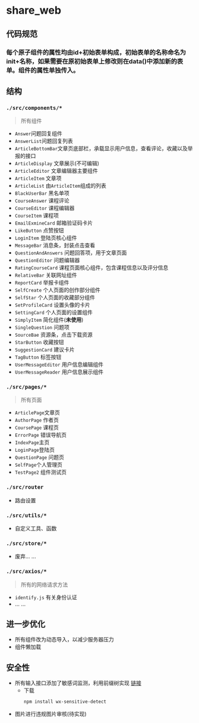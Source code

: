 # share_web
## 代码规范
### 每个原子组件的属性均由id+初始表单构成，初始表单的名称命名为init+名称，如果需要在原初始表单上修改则在data()中添加新的表单。组件的属性单独传入。
## 结构
### `./src/components/*`
> 所有组件  
- `Answer`问题回复组件
- `AnswerList`问题回复列表
- `ArticleBottomBar`文章页底部栏，承载显示用户信息，查看评论，收藏以及举报的接口
- `ArticleDisplay` 文章展示(不可编辑)
- `ArticleEditor` 文章编辑器主要组件
- `ArticleItem` 文章项  
- `ArticleList` 由`ArticleItem`组成的列表
- `BlackUserBar` 黑名单项
- `CourseAnswer` 课程评论
- `CourseEditor` 课程编辑器  
- `CourseItem` 课程项  
- `EmailExmineCard` 邮箱验证码卡片
- `LikeButton` 点赞按钮  
- `LoginItem` 登陆页核心组件  
- `MessageBar` 消息条，封装点击查看 
- `QuestionAndAnswers` 问题回答项，用于文章页面  
- `QuestionEditor` 问题编辑器  
- `RatingCourseCard` 课程页面核心组件，包含课程信息以及评分信息
- `RelativeBar` 关联网址组件
- `ReportCard` 举报卡组件  
- `SelfCreate` 个人页面的创作部分组件  
- `SelfStar` 个人页面的收藏部分组件
- `SetProfileCard` 设置头像的卡片
- `SettingCard` 个人页面的设置组件  
- `SimplyItem` 简化组件(**未使用**)
- `SingleQuestion` 问题项
- `SourceBae` 资源条，点击下载资源  
- `StarButton` 收藏按钮
- `SuggestionCard` 建议卡片
- `TagButton` 标签按钮
- `UserMessageEditor` 用户信息编辑组件
- `UserMessageReader` 用户信息展示组件
### `./src/pages/*`
> 所有页面
- `ArticlePage`文章页
- `AuthorPage` 作者页
- `CoursePage` 课程页  
- `ErrorPage` 错误导航页
- `IndexPage`主页
- `LoginPage`登陆页
- `QuestionPage` 问题页
- `SelfPage`个人管理页
- `TestPage2` 组件测试页  
### `./src/router`
- 路由设置
### `./src/utils/*`
- 自定义工具、函数  
### `./src/store/*` 
- 废弃... ...
### `./src/axios/*`
> 所有的网络请求方法
- `identify.js` 有关身份认证
- ... ...

## 进一步优化  
- 所有组件改为动态导入，以减少服务器压力  
- 组件懒加载  

## 安全性  
- 所有输入接口添加了敏感词监测，利用前缀树实现  [链接](https://github.com/W1412X/JS-Sentsitive-Detect)  
  - 下载 
    ```bash  
    npm install wx-sensitive-detect
    ```
- 图片进行违规图片审核(待实现)